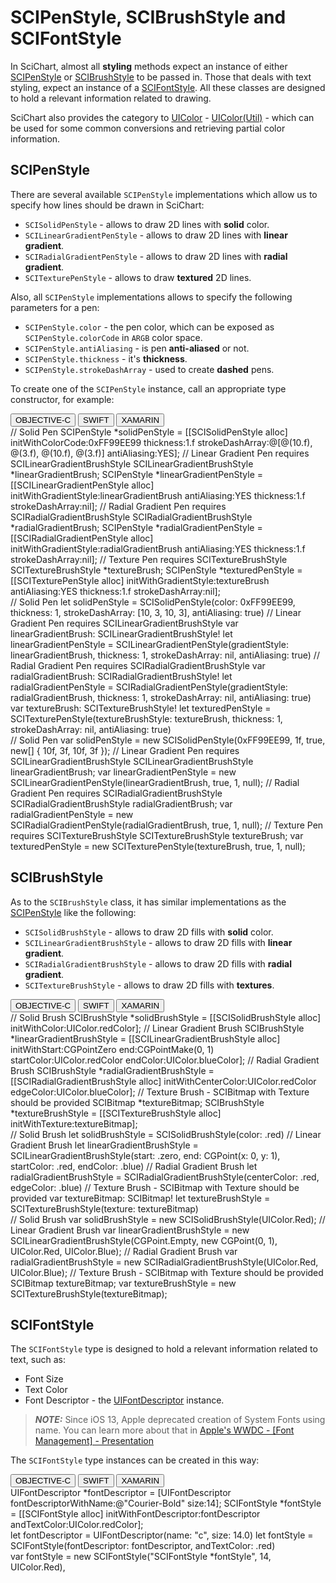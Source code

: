 # SCIPenStyle, SCIBrushStyle and SCIFontStyle
In SciChart, almost all **styling** methods expect an instance of either [SCIPenStyle](#scipenstyle) or [SCIBrushStyle](#scibrushstyle) to be passed in. 
Those that deals with text styling, expect an instance of a [SCIFontStyle](#scifontstyle). 
All these classes are designed to hold a relevant information related to drawing.

SciChart also provides the category to [UIColor](https://developer.apple.com/documentation/uikit/uicolor) - [UIColor(Util)](Categories/UIColor(Util).html) - which can be used for some common conversions and retrieving partial color information.

## SCIPenStyle
There are several available `SCIPenStyle` implementations which allow us to specify how lines should be drawn in SciChart:
- `SCISolidPenStyle` - allows to draw 2D lines with **solid** color.
- `SCILinearGradientPenStyle` - allows to draw 2D lines with **linear gradient**.
- `SCIRadialGradientPenStyle` - allows to draw 2D lines with **radial gradient**.
- `SCITexturePenStyle` - allows to draw **textured** 2D lines.

Also, all `SCIPenStyle` implementations allows to specify the following parameters for a pen:
- `SCIPenStyle.color` - the pen color, which can be exposed as `SCIPenStyle.colorCode` in `ARGB` color space.
- `SCIPenStyle.antiAliasing` - is pen **anti-aliased** or not.
- `SCIPenStyle.thickness` - it's **thickness**.
- `SCIPenStyle.strokeDashArray` - used to create **dashed** pens.

To create one of the `SCIPenStyle` instance, call an appropriate type constructor, for example:

<div class="code-snippet-tabs">
  <button class="code-snippet-tab" onclick="showCodeFor(event, 'objectivec')">OBJECTIVE-C</button>
  <button class="code-snippet-tab" onclick="showCodeFor(event, 'swift')">SWIFT</button>
  <button class="code-snippet-tab" onclick="showCodeFor(event, 'cs')">XAMARIN</button>
</div>
<div class="code-snippet" id="objectivec">
    // Solid Pen
    SCIPenStyle *solidPenStyle = [[SCISolidPenStyle alloc] initWithColorCode:0xFF99EE99 thickness:1.f strokeDashArray:@[@(10.f), @(3.f), @(10.f), @(3.f)] antiAliasing:YES];
    // Linear Gradient Pen requires SCILinearGradientBrushStyle
    SCILinearGradientBrushStyle *linearGradientBrush;
    SCIPenStyle *linearGradientPenStyle = [[SCILinearGradientPenStyle alloc] initWithGradientStyle:linearGradientBrush antiAliasing:YES thickness:1.f strokeDashArray:nil];
    // Radial Gradient Pen requires SCIRadialGradientBrushStyle
    SCIRadialGradientBrushStyle *radialGradientBrush;
    SCIPenStyle *radialGradientPenStyle = [[SCIRadialGradientPenStyle alloc] initWithGradientStyle:radialGradientBrush antiAliasing:YES thickness:1.f strokeDashArray:nil];
    // Texture Pen requires SCITextureBrushStyle
    SCITextureBrushStyle *textureBrush;
    SCIPenStyle *texturedPenStyle = [[SCITexturePenStyle alloc] initWithGradientStyle:textureBrush antiAliasing:YES thickness:1.f strokeDashArray:nil];
</div>
<div class="code-snippet" id="swift">
    // Solid Pen
    let solidPenStyle = SCISolidPenStyle(color: 0xFF99EE99, thickness: 1, strokeDashArray: [10, 3, 10, 3], antiAliasing: true)
    // Linear Gradient Pen requires SCILinearGradientBrushStyle
    var linearGradientBrush: SCILinearGradientBrushStyle!
    let linearGradientPenStyle = SCILinearGradientPenStyle(gradientStyle: linearGradientBrush, thickness: 1, strokeDashArray: nil, antiAliasing: true)
    // Radial Gradient Pen requires SCIRadialGradientBrushStyle
    var radialGradientBrush: SCIRadialGradientBrushStyle!
    let radialGradientPenStyle = SCIRadialGradientPenStyle(gradientStyle: radialGradientBrush, thickness: 1, strokeDashArray: nil, antiAliasing: true)
    var textureBrush: SCITextureBrushStyle!
    let texturedPenStyle = SCITexturePenStyle(textureBrushStyle: textureBrush, thickness: 1, strokeDashArray: nil, antiAliasing: true)
</div>
<div class="code-snippet" id="cs">
    // Solid Pen
    var solidPenStyle = new SCISolidPenStyle(0xFF99EE99, 1f, true, new[] { 10f, 3f, 10f, 3f });
    // Linear Gradient Pen requires SCILinearGradientBrushStyle
    SCILinearGradientBrushStyle linearGradientBrush;
    var linearGradientPenStyle = new SCILinearGradientPenStyle(linearGradientBrush, true, 1, null);
    // Radial Gradient Pen requires SCIRadialGradientBrushStyle
    SCIRadialGradientBrushStyle radialGradientBrush;
    var radialGradientPenStyle = new SCIRadialGradientPenStyle(radialGradientBrush, true, 1, null);
    // Texture Pen requires SCITextureBrushStyle
    SCITextureBrushStyle textureBrush;
    var texturedPenStyle = new SCITexturePenStyle(textureBrush, true, 1, null);
</div>

## SCIBrushStyle
As to the `SCIBrushStyle` class, it has similar implementations as the [SCIPenStyle](#scipenstyle) like the following:
- `SCISolidBrushStyle` - allows to draw 2D fills with **solid** color.
- `SCILinearGradientBrushStyle` - allows to draw 2D fills with **linear gradient**.
- `SCIRadialGradientBrushStyle` - allows to draw 2D fills with **radial gradient**.
- `SCITextureBrushStyle` - allows to draw 2D fills with **textures**.

<div class="code-snippet-tabs">
  <button class="code-snippet-tab" onclick="showCodeFor(event, 'objectivec')">OBJECTIVE-C</button>
  <button class="code-snippet-tab" onclick="showCodeFor(event, 'swift')">SWIFT</button>
  <button class="code-snippet-tab" onclick="showCodeFor(event, 'cs')">XAMARIN</button>
</div>
<div class="code-snippet" id="objectivec">
    // Solid Brush
    SCIBrushStyle *solidBrushStyle = [[SCISolidBrushStyle alloc] initWithColor:UIColor.redColor];
    // Linear Gradient Brush
    SCIBrushStyle *linearGradientBrushStyle = [[SCILinearGradientBrushStyle alloc] initWithStart:CGPointZero end:CGPointMake(0, 1) startColor:UIColor.redColor endColor:UIColor.blueColor];
    // Radial Gradient Brush
    SCIBrushStyle *radialGradientBrushStyle = [[SCIRadialGradientBrushStyle alloc] initWithCenterColor:UIColor.redColor edgeColor:UIColor.blueColor];
    // Texture Brush - SCIBitmap with Texture should be provided
    SCIBitmap *textureBitmap;
    SCIBrushStyle *textureBrushStyle = [[SCITextureBrushStyle alloc] initWithTexture:textureBitmap];
</div>
<div class="code-snippet" id="swift">
    // Solid Brush
    let solidBrushStyle = SCISolidBrushStyle(color: .red)
    // Linear Gradient Brush
    let linearGradientBrushStyle = SCILinearGradientBrushStyle(start: .zero, end: CGPoint(x: 0, y: 1), startColor: .red, endColor: .blue)
    // Radial Gradient Brush
    let radialGradientBrushStyle = SCIRadialGradientBrushStyle(centerColor: .red, edgeColor: .blue)
    // Texture Brush - SCIBitmap with Texture should be provided
    var textureBitmap: SCIBitmap!
    let textureBrushStyle = SCITextureBrushStyle(texture: textureBitmap)
</div>
<div class="code-snippet" id="cs">
    // Solid Brush
    var solidBrushStyle = new SCISolidBrushStyle(UIColor.Red);
    // Linear Gradient Brush
    var linearGradientBrushStyle = new SCILinearGradientBrushStyle(CGPoint.Empty, new CGPoint(0, 1), UIColor.Red, UIColor.Blue);
    // Radial Gradient Brush
    var radialGradientBrushStyle = new SCIRadialGradientBrushStyle(UIColor.Red, UIColor.Blue);
    // Texture Brush - SCIBitmap with Texture should be provided
    SCIBitmap textureBitmap;
    var textureBrushStyle = new SCITextureBrushStyle(textureBitmap);
</div>

## SCIFontStyle
The `SCIFontStyle` type is designed to hold a relevant information related to text, such as:
- Font Size
- Text Color
- Font Descriptor - the  [UIFontDescriptor](https://developer.apple.com/documentation/uikit/uifontdescriptor) instance.

> **_NOTE:_** Since iOS 13, Apple deprecated creation of System Fonts using name. You can learn more about that in [Apple's WWDC - [Font Management] - Presentation](https://developer.apple.com/videos/play/wwdc2019/227/?time=200)

The `SCIFontStyle` type instances can be created in this way:

<div class="code-snippet-tabs">
  <button class="code-snippet-tab" onclick="showCodeFor(event, 'objectivec')">OBJECTIVE-C</button>
  <button class="code-snippet-tab" onclick="showCodeFor(event, 'swift')">SWIFT</button>
  <button class="code-snippet-tab" onclick="showCodeFor(event, 'cs')">XAMARIN</button>
</div>
<div class="code-snippet" id="objectivec">
    UIFontDescriptor *fontDescriptor = [UIFontDescriptor fontDescriptorWithName:@"Courier-Bold" size:14];
    SCIFontStyle *fontStyle = [[SCIFontStyle alloc] initWithFontDescriptor:fontDescriptor andTextColor:UIColor.redColor];
</div>
<div class="code-snippet" id="swift">
    let fontDescriptor = UIFontDescriptor(name: "c", size: 14.0)
    let fontStyle = SCIFontStyle(fontDescriptor: fontDescriptor, andTextColor: .red)
</div>
<div class="code-snippet" id="cs">
    var fontStyle = new SCIFontStyle("SCIFontStyle *fontStyle", 14, UIColor.Red),
</div>